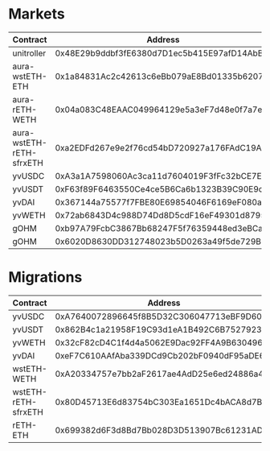 # Markets

| Contract                 | Address                                    | Pool  |
| ------------------------ | ------------------------------------------ | ----- |
| unitroller               | 0x48E29b9ddbf3fE6380d7D1ec5b415E97afD14AbB | Pool6 |
| aura-wstETH-ETH          | 0x1a84831Ac2c42613c6eBb079aE8Bd01335b6207e | Pool6 |
| aura-rETH-WETH           | 0x04a083C48EAAC049964129e5a3eF7d48e0f7a7e7 | Pool6 |
| aura-wstETH-rETH-sfrxETH | 0xa2EDFd267e9e2f76cd54bD720927a176FAdC19A8 | Pool6 |
| yvUSDC                   | 0xA3a1A7598060Ac3ca11d7604019F3fFc32bCE7Ec | Pool6 |
| yvUSDT                   | 0xF63f89F6463550Ce4ce5B6Ca6b1323B39C90E9cB | Pool6 |
| yvDAI                    | 0x367144a75577f7FBE80E69854046F6169eF080aC | Pool6 |
| yvWETH                   | 0x72ab6843D4c988D74Dd8D5cdF16eF49301d87952 | Pool6 |
| gOHM                     | 0xb97A79FcbC3867Bb68247F5f76359448ed3eBCa3 | Pool6 |
| gOHM                     | 0x6020D8630DD312748023b5D0263a49f5de729BF6 | Pool0 |

# Migrations

| Contract            | Address                                    | Type             | Pool  |
| ------------------- | ------------------------------------------ | ---------------- | ----- |
| yvUSDC              | 0xA7640072896645f8B5D32C306047713eBF9D60F3 | YVTokenMigration | Pool6 |
| yvUSDT              | 0x862B4c1a21958F19C93d1eA1B492C6B7527923CB | YVTokenMigration | Pool6 |
| yvWETH              | 0x32cF82cD4C1f4d4a5062E9Dac92FF4A9B6304968 | YVTokenMigration | Pool6 |
| yvDAI               | 0xeF7C610AAfAba339DCd9Cb202bF0940dF95aDE6F | YVTokenMigration | Pool6 |
| wstETH-WETH         | 0xA20334757e7bb2aF2617ae4AdD25e6ed24886a40 | AuraLPMigration  | Pool6 |
| wstETH-rETH-sfrxETH | 0x80D45713E6d83754bC303Ea1651Dc4bACA8d7BB1 | AuraLPMigration  | Pool6 |
| rETH-ETH            | 0x699382d6F3d8Bd7Bb028D3D513907Bc61231ADBf | AuraLPMigration  | Pool6 |
